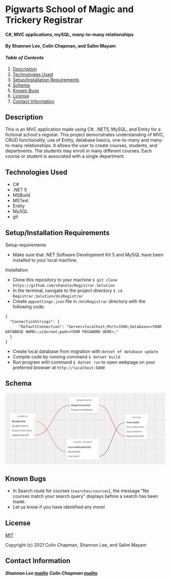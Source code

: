 # Pigwarts School of Magic and Trickery Registrar

#### C#, MVC applications, mySQL, many-to-many relationships

#### By Shannon Lee, Colin Chapman, and Salim Mayam

#### _Table of Contents_

1. [Description](#description)
2. [Technologies Used](#technologies)
3. [Setup/Installation Requirements](#setup)
4. [Schema](#schema)
5. [Known Bugs](#bugs)
6. [License](#license)
7. [Contact Information](#contact)


## Description <a id="description"></a>

This is an MVC application made using C#, .NET5, MySQL, and Entity for a fictional school's registar. This project demonstrates understanding of MVC, CRUD functionality, use of Entity, database basics, one-to-many and many-to-many relationships. It allows the user to create courses, students, and departments. The students may enroll in many different courses. Each course or student is associated with a single department.

## Technologies Used <a id="technologies"></a>

* C#
* .NET 5
* MSBuild
* MSTest
* Entity
* MySQL
* git


## Setup/Installation Requirements <a id="setup"></a>

Setup requirements
* Make sure that .NET Software Development Kit 5 and MySQL have been installed to your local machine.

Installation
* Clone this repository to your machine `$ git clone https://github.com/shanole/Registrar.Solution`
* In the terminal, navigate to the project directory `$ cd Registrar.Solution/UniRegistrar`
* Create `appsettings.json` file in `/UniRegistrar` directory with the following code:
```
{
  "ConnectionStrings": {
      "DefaultConnection": "Server=localhost;Port=3306;database=<YOUR DATABASE NAME>;uid=root;pwd=<YOUR PASSWORD HERE>;"
  }
}
```
* Create local database from migration with `dotnet ef database update`
* Compile code by running command `$ dotnet build`
* Run program with command `$ dotnet run` to open webpage on your preferred browser at `http://localhost:5000`

## Schema <a id="schema"></a>

![schema design](https://github.com/shanole/Registrar.Solution/blob/main/schema.png?raw=true)

## Known Bugs <a id="bugs"></a>
* In Search route for courses (`searches/courses`), the message "No courses match your search query" displays before a search has been made.
* Let us know if you have identified any more!

## License <a id="license"></a>
*[MIT](https://choosealicense.com/licenses/mit/)*

Copyright (c) 2021 Colin Chapman, Shannon Lee, and Salim Mayam

## Contact Information <a id="contact"></a>
**_Shannon Lee [mailto](mailto:shannonleehj@gmail.com)_**
**_Colin Chapman [mailto](mailto:cchap14@gmail.com)_**